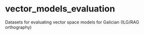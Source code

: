 # vector_models_evaluation
Datasets for evaluating vector space models for Galician (ILG/RAG orthography)
